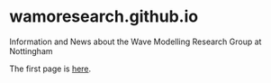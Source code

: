 # wamoresearch.github.io
Information and News about the Wave Modelling Research Group at Nottingham

The first page is [here](file:docs/pages/index.rst).
